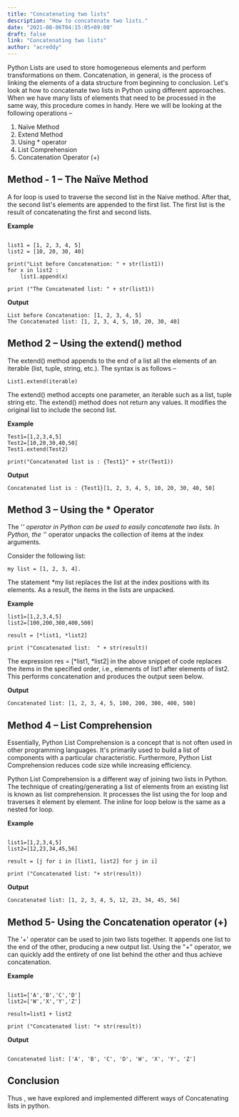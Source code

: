 ```yaml
---
title: "Concatenating two lists"
description: "How to concatenate two lists."
date: "2021-08-06T04:15:05+09:00"
draft: false
link: "Concatenating two lists"
author: "acreddy"
---
```



Python Lists are used to store homogeneous elements and perform transformations on them. Concatenation, in general, is the process of linking the elements of a data structure from beginning to conclusion. 
Let's look at how to concatenate two lists in Python using different approaches.
When we have many lists of elements that need to be processed in the same way, this procedure comes in handy. Here we will be looking at the following operations –
1.	Naïve Method
2.	Extend Method
3.	Using  *  operator 
4.	List Comprehension 
5.	Concatenation Operator (+)

## Method - 1 – The  Naïve Method

A for loop is used to traverse the second list in the Naive method. After that, the second list's elements are appended to the first list. The first list is the result of concatenating the first and second lists. 

**Example**

```

list1 = [1, 2, 3, 4, 5] 
list2 = [10, 20, 30, 40] 
 
print("List before Concatenation: " + str(list1))
for x in list2 : 
    list1.append(x) 
 
print ("The Concatenated list: " + str(list1))

```

**Output**

```
List before Concatenation: [1, 2, 3, 4, 5]
The Concatenated list: [1, 2, 3, 4, 5, 10, 20, 30, 40]

```

## Method 2 – Using the extend() method

The extend() method appends to the end of a list all the elements of an iterable (list, tuple, string, etc.).  The syntax is as follows –

``` 
List1.extend(iterable)

```

The extend() method accepts one parameter, an iterable such as a list, tuple string etc.
The extend() method does not return any values. It modifies the original list to include the second list.

**Example**

```
Test1=[1,2,3,4,5]
Test2=[10,20,30,40,50]
Test1.extend(Test2)

print("Concatenated list is : {Test1}" + str(Test1))

```

**Output**


```
Concatenated list is : {Test1}[1, 2, 3, 4, 5, 10, 20, 30, 40, 50]

```

## Method 3 – Using the * Operator

The '*' operator in Python can be used to easily concatenate two lists. In Python, the ‘*' operator unpacks the collection of items at the index arguments. 

Consider the following list: 

```
my list = [1, 2, 3, 4].

```

The statement *my list replaces the list at the index positions with its elements.
As a result, the items in the lists are unpacked.

**Example**

```
list1=[1,2,3,4,5]
list2=[100,200,300,400,500]
 
result = [*list1, *list2] 
   
print ("Concatenated list:  " + str(result))

```

The expression res = [*list1, *list2] in the above snippet of code replaces the items in the specified order, i.e., elements of list1 after elements of list2. This performs concatenation and produces the output seen below.

**Output**

```
Concatenated list: [1, 2, 3, 4, 5, 100, 200, 300, 400, 500]

```

## Method 4 – List Comprehension 

Essentially, Python List Comprehension is a concept that is not often used in other programming languages. It's primarily used to build a list of components with a particular characteristic. Furthermore, Python List Comprehension reduces code size while increasing efficiency.

Python List Comprehension is a different way of joining two lists in Python.
The technique of creating/generating a list of elements from an existing list is known as list comprehension.
It processes the list using the for loop and traverses it element by element.
The inline for loop below is the same as a nested for loop.

**Example**

```

list1=[1,2,3,4,5]
list2=[12,23,34,45,56]
 
result = [j for i in [list1, list2] for j in i] 
 
print ("Concatenated list: "+ str(result))

```

**Output**

```
Concatenated list: [1, 2, 3, 4, 5, 12, 23, 34, 45, 56]

```

## Method 5- Using the Concatenation operator (+)

The '+' operator can be used to join two lists together. It appends one list to the end of the other, producing a new output list. Using the "+" operator, we can quickly add the entirety of one list behind the other and thus achieve concatenation. 

**Example**

```

list1=['A','B','C','D']
list2=['W','X','Y','Z']

result=list1 + list2 

print ("Concatenated list: "+ str(result))

```

**Output**

```

Concatenated list: ['A', 'B', 'C', 'D', 'W', 'X', 'Y', 'Z']

```

## Conclusion

Thus , we have explored and implemented different ways of Concatenating lists in python.
